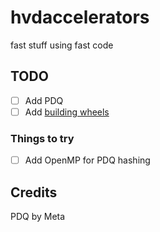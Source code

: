 # hvdaccelerators

fast stuff using fast code

## TODO

- [ ] Add PDQ
- [ ] Add [building wheels](https://learn.scientific-python.org/development/guides/gha-wheels/)

### Things to try

- [ ] Add OpenMP for PDQ hashing

## Credits

PDQ by Meta
